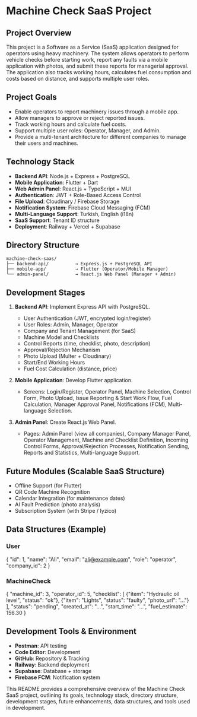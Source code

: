 # Machine Check SaaS Project

## Project Overview
This project is a Software as a Service (SaaS) application designed for operators using heavy machinery. The system allows operators to perform vehicle checks before starting work, report any faults via a mobile application with photos, and submit these reports for managerial approval. The application also tracks working hours, calculates fuel consumption and costs based on distance, and supports multiple user roles.

## Project Goals
- Enable operators to report machinery issues through a mobile app.
- Allow managers to approve or reject reported issues.
- Track working hours and calculate fuel costs.
- Support multiple user roles: Operator, Manager, and Admin.
- Provide a multi-tenant architecture for different companies to manage their users and machines.

## Technology Stack
- **Backend API**: Node.js + Express + PostgreSQL
- **Mobile Application**: Flutter + Dart
- **Web Admin Panel**: React.js + TypeScript + MUI
- **Authentication**: JWT + Role-Based Access Control
- **File Upload**: Cloudinary / Firebase Storage
- **Notification System**: Firebase Cloud Messaging (FCM)
- **Multi-Language Support**: Turkish, English (i18n)
- **SaaS Support**: Tenant ID structure
- **Deployment**: Railway + Vercel + Supabase

## Directory Structure
```
machine-check-saas/
├── backend-api/          → Express.js + PostgreSQL API
├── mobile-app/           → Flutter (Operator/Mobile Manager)
└── admin-panel/          → React.js Web Panel (Manager + Admin)
```

## Development Stages
1. **Backend API**: Implement Express API with PostgreSQL.
   - User Authentication (JWT, encrypted login/register)
   - User Roles: Admin, Manager, Operator
   - Company and Tenant Management (for SaaS)
   - Machine Model and Checklists
   - Control Reports (time, checklist, photo, description)
   - Approval/Rejection Mechanism
   - Photo Upload (Multer + Cloudinary)
   - Start/End Working Hours
   - Fuel Cost Calculation (distance, price)

2. **Mobile Application**: Develop Flutter application.
   - Screens: Login/Register, Operator Panel, Machine Selection, Control Form, Photo Upload, Issue Reporting & Start Work Flow, Fuel Calculation, Manager Approval Panel, Notifications (FCM), Multi-language Selection.

3. **Admin Panel**: Create React.js Web Panel.
   - Pages: Admin Panel (view all companies), Company Manager Panel, Operator Management, Machine and Checklist Definition, Incoming Control Forms, Approval/Rejection Processes, Notification Sending, Reports and Statistics, Multi-language Support.

## Future Modules (Scalable SaaS Structure)
- Offline Support (for Flutter)
- QR Code Machine Recognition
- Calendar Integration (for maintenance dates)
- AI Fault Prediction (photo analysis)
- Subscription System (with Stripe / Iyzico)

## Data Structures (Example)
### User
{
  "id": 1,
  "name": "Ali",
  "email": "ali@example.com",
  "role": "operator",
  "company_id": 2
}

### MachineCheck
{
  "machine_id": 3,
  "operator_id": 5,
  "checklist": [
    {"item": "Hydraulic oil level", "status": "ok"},
    {"item": "Lights", "status": "faulty", "photo_url": "..."}
  ],
  "status": "pending",
  "created_at": "...",
  "start_time": "...",
  "fuel_estimate": 156.30
}

## Development Tools & Environment
- **Postman**: API testing
- **Code Editor**: Development
- **GitHub**: Repository & Tracking
- **Railway**: Backend deployment
- **Supabase**: Database + storage
- **Firebase FCM**: Notification system

This README provides a comprehensive overview of the Machine Check SaaS project, outlining its goals, technology stack, directory structure, development stages, future enhancements, data structures, and tools used in development.